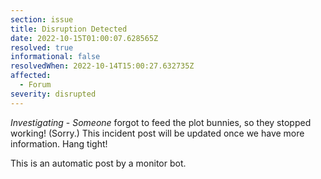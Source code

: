 ```yaml
---
section: issue
title: Disruption Detected
date: 2022-10-15T01:00:07.628565Z
resolved: true
informational: false
resolvedWhen: 2022-10-14T15:00:27.632735Z
affected:
  - Forum
severity: disrupted
---
```

*Investigating* - _Someone_ forgot to feed the plot bunnies, so they stopped working! (Sorry.) This incident post will be updated once we have more information. Hang tight!

This is an automatic post by a monitor bot.
        